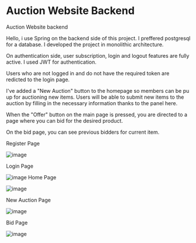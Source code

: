 # Auction Website Backend

Auction Website backend

Hello, i use Spring on the backend side of this project. I preffered postgresql for a database. I developed the project in monolithic architecture.

On authentication side, user subscription, login and logout features are fully active. I used JWT for authentication.

Users who are not logged in and do not have the required token are redicted to the login page.

I've added a "New Auction" button to the homepage so members can be pu up for auctioning new items. Users will be able to submit new items to the auction by filling in the necessary information thanks to the panel here.

When the "Offer" button on the main page is pressed, you are directed to a page where you can bid for the desired product.

On the bid page, you can see previous bidders for current item.

Register Page

![image](https://user-images.githubusercontent.com/55889142/229372786-5388a0b6-4cfe-4d81-9773-4b4a14439e06.png)

Login Page

![image](https://user-images.githubusercontent.com/55889142/229371057-a3ce6a4d-1cdb-471f-ada4-e79309cee73f.png)
Home Page

![image](https://user-images.githubusercontent.com/55889142/229372771-148d970f-c598-4b55-ac13-9e87916f5549.png)

New Auction Page

![image](https://user-images.githubusercontent.com/55889142/229372757-937829dc-533c-49d0-88f9-15832cda83e1.png)

Bid Page

![image](https://user-images.githubusercontent.com/55889142/229372838-2ceb97ba-34f3-47f8-ac84-d9212e5e5883.png)
